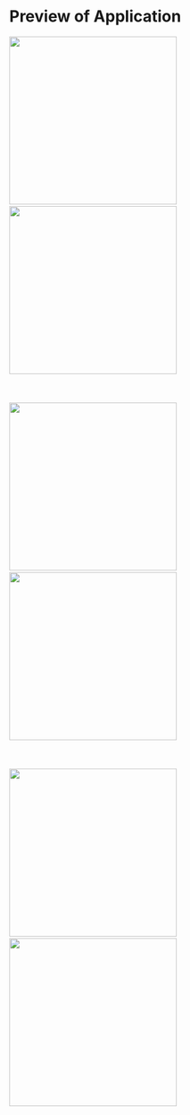 
# Preview of Application

<img src="https://github.com/user-attachments/assets/a73eec50-ac1f-438f-9431-19f29e1bcf00" width="300" style="margin-right: 20px;" />
&nbsp;&nbsp;&nbsp;&nbsp;&nbsp;&nbsp;&nbsp;&nbsp;&nbsp;&nbsp;&nbsp;&nbsp;&nbsp;&nbsp;&nbsp;&nbsp;&nbsp;&nbsp;&nbsp;&nbsp;&nbsp;&nbsp;&nbsp;&nbsp;&nbsp;&nbsp;&nbsp;&nbsp;&nbsp;&nbsp;&nbsp;&nbsp;&nbsp;&nbsp;
<img src="https://github.com/user-attachments/assets/399bbd2d-13cc-437a-b095-34070097770b" width="300" />
<br></br><br></br>

<img src="https://github.com/user-attachments/assets/2d35b80b-71fa-43d8-93d5-f964b5caf993" width="300" style="margin-right: 20px;" />
&nbsp;&nbsp;&nbsp;&nbsp;&nbsp;&nbsp;&nbsp;&nbsp;&nbsp;&nbsp;&nbsp;&nbsp;&nbsp;&nbsp;&nbsp;&nbsp;&nbsp;&nbsp;&nbsp;&nbsp;&nbsp;&nbsp;&nbsp;&nbsp;&nbsp;&nbsp;&nbsp;&nbsp;&nbsp;&nbsp;&nbsp;&nbsp;&nbsp;&nbsp;
<img src="https://github.com/user-attachments/assets/b081259f-4aba-4c3e-ace2-6c02a533a027" width="300" />
<br></br><br></br>

<img src="https://github.com/user-attachments/assets/f096cbf8-be9d-4291-9405-9c6e29cde983" width="300" style="margin-right: 20px;" />
&nbsp;&nbsp;&nbsp;&nbsp;&nbsp;&nbsp;&nbsp;&nbsp;&nbsp;&nbsp;&nbsp;&nbsp;&nbsp;&nbsp;&nbsp;&nbsp;&nbsp;&nbsp;&nbsp;&nbsp;&nbsp;&nbsp;&nbsp;&nbsp;&nbsp;&nbsp;&nbsp;&nbsp;&nbsp;&nbsp;&nbsp;&nbsp;&nbsp;&nbsp;
<img src="https://github.com/user-attachments/assets/9b1ccf45-6510-454b-9558-dd4085e59324" width="300" />
<br></br><br></br>





